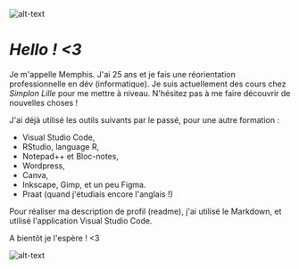 ![alt-text](https://i.giphy.com/media/v1.Y2lkPTc5MGI3NjExaWc1eTcyMjI4NTJibXdpMXJubmZqY2VxcnU0ZXRyYnJncWh3OTAwcCZlcD12MV9pbnRlcm5hbF9naWZfYnlfaWQmY3Q9Zw/oNb3GLUvhF768/giphy.gif)

# __***Hello ! <3***__

Je m'appelle Memphis. J'ai 25 ans et je fais une réorientation professionnelle en dév (informatique). 
Je suis actuellement des cours chez *Simplon Lille* pour me mettre à niveau. 
N'hésitez pas à me faire découvrir de nouvelles choses !

J'ai déjà utilisé les outils suivants par le passé, pour une autre formation :
* Visual Studio Code,
* RStudio, language R,
* Notepad++ et Bloc-notes,
* Wordpress,
* Canva,
* Inkscape, Gimp, et un peu Figma.
* Praat (quand j'étudiais encore l'anglais !)

Pour réaliser ma description de profil (readme), j'ai utilisé le Markdown, et utilisé l'application Visual Studio Code. 

A bientôt je l'espère ! <3

![alt-text](https://external-content.duckduckgo.com/iu/?u=https%3A%2F%2Fmedia3.giphy.com%2Fmedia%2F13YKQBbebE2WJy%2Fgiphy.gif&f=1&nofb=1&ipt=bb196539c440f75a800f0afa778d8bdbcea1a4017f1dd8ac4c6630aff8d70358&ipo=images)
